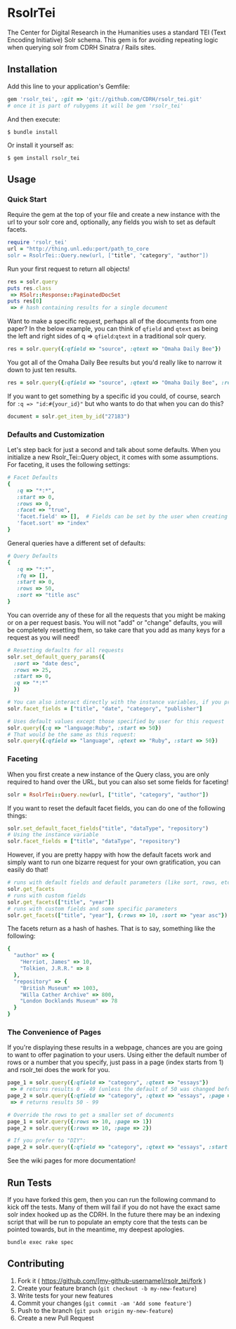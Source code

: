 # RsolrTei

The Center for Digital Research in the Humanities 
uses a standard TEI (Text Encoding Initiative) Solr schema.
This gem is for avoiding repeating logic when
querying solr from CDRH Sinatra / Rails sites.

## Installation

Add this line to your application's Gemfile:

```ruby
gem 'rsolr_tei', :git => 'git://github.com/CDRH/rsolr_tei.git'
# once it is part of rubygems it will be gem 'rsolr_tei'
```

And then execute:

    $ bundle install

Or install it yourself as:

    $ gem install rsolr_tei

## Usage

### Quick Start
Require the gem at the top of your file and create a new instance with the url to your solr core and, optionally, any fields you wish to set as default facets.
```ruby
require 'rsolr_tei'
url = "http://thing.unl.edu:port/path_to_core
solr = RsolrTei::Query.new(url, ["title", "category", "author"])
```
Run your first request to return all objects!
```ruby
res = solr.query
puts res.class
 => RSolr::Response::PaginatedDocSet
puts res[0]
 => # hash containing results for a single document
```
Want to make a specific request, perhaps all of the documents from one paper?  In the below example, you can think of `qfield` and `qtext` as being the left and right sides of q => `qfield`:`qtext` in a traditional solr query.
```ruby
res = solr.query({:qfield => "source", :qtext => "Omaha Daily Bee"})
```
You got all of the Omaha Daily Bee results but you'd really like to narrow it down to just ten results.
```ruby
res = solr.query({:qfield => "source", :qtext => "Omaha Daily Bee", :rows => 10})
```
If you want to get something by a specific id you could, of course, search for `:q => "id:#{your_id}"` but who wants to do that when you can do this?
```ruby
document = solr.get_item_by_id("27183")
```

### Defaults and Customization
Let's step back for just a second and talk about some defaults.  When you initialize a new Rsolr_Tei::Query object, it comes with some assumptions.  For faceting, it uses the following settings:
```ruby
# Facet Defaults
{
   :q => "*:*",
   :start => 0,
   :rows => 0,
   :facet => "true",
   'facet.field' => [],  # Fields can be set by the user when creating the object 
   'facet.sort' => "index"
}
```
General queries have a different set of defaults:
```ruby
# Query Defaults
{
   :q => "*:*",
   :fq => [],
   :start => 0,
   :rows => 50,
   :sort => "title asc"
}
```
You can override any of these for all the requests that you might be making or on a per request basis.  You will not "add" or "change" defaults, you will be completely resetting them, so take care that you add as many keys for a request as you will need!
```ruby
# Resetting defaults for all requests
solr.set_default_query_params({
  :sort => "date desc", 
  :rows => 25,
  :start => 0,
  :q => "*:*"
  })

# You can also interact directly with the instance variables, if you prefer
solr.facet_fields = ["title", "date", "category", "publisher"]

# Uses default values except those specified by user for this request
solr.query({:q => "language:Ruby", :start => 50})
# That would be the same as this request:
solr.query({:qfield => "language", :qtext => "Ruby", :start => 50})
```
### Faceting
When you first create a new instance of the Query class, you are only required to hand over the URL, but you can also set some fields for faceting!
```ruby
solr = RsolrTei::Query.new(url, ["title", "category", "author"])
```
If you want to reset the default facet fields, you can do one of the following things:
```ruby
solr.set_default_facet_fields("title", "dataType", "repository")
# Using the instance variable
solr.facet_fields = ["title", "dataType", "repository")
```
However, if you are pretty happy with how the default facets work and simply want to run one bizarre request for your own gratification, you can easily do that!
```ruby
# runs with default fields and default parameters (like sort, rows, etc)
solr.get_facets
# runs with custom fields
solr.get_facets(["title", "year"])
# runs with custom fields and some specific parameters
solr.get_facets(["title", "year"], {:rows => 10, :sort => "year asc"})
```

The facets return as a hash of hashes.  That is to say, something like the following:
```ruby
{
  "author" => {
    "Herriot, James" => 10,
    "Tolkien, J.R.R." => 8
  },
  "repository" => {
    "British Museum" => 1003,
    "Willa Cather Archive" => 800,
    "London Docklands Museum" => 78
  }
}
```
### The Convenience of Pages
If you're displaying these results in a webpage, chances are you are going to want to offer pagination to your users.  Using either the default number of rows or a number that you specify, just pass in a page (index starts from 1) and rsolr_tei does the work for you.
```ruby
page_1 = solr.query({:qfield => "category", :qtext => "essays"})
 => # returns results 0 - 49 (unless the default of 50 was changed before this step)
page_2 = solr.query({:qfield => "category", :qtext => "essays", :page => 2})
 => # returns results 50 - 99

# Override the rows to get a smaller set of documents
page_1 = solr.query({:rows => 10, :page => 1})
page_2 = solr.query({:rows => 10, :page => 2})

# If you prefer to "DIY":
page_2 = solr.query({:qfield => "category", :qtext => "essays", :start => 50})
```

See the wiki pages for more documentation!

## Run Tests
If you have forked this gem, then you can run the following command to kick off the tests.  Many of them will fail if you do not have the exact same solr index hooked up as the CDRH.  In the future there may be an indexing script that will be run to populate an empty core that the tests can be pointed towards, but in the meantime, my deepest apologies.
```
bundle exec rake spec
```

## Contributing

1. Fork it ( https://github.com/[my-github-username]/rsolr_tei/fork )
2. Create your feature branch (`git checkout -b my-new-feature`)
3. Write tests for your new features
4. Commit your changes (`git commit -am 'Add some feature'`)
5. Push to the branch (`git push origin my-new-feature`)
6. Create a new Pull Request
